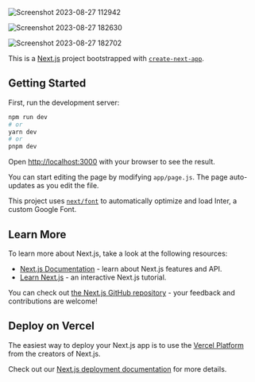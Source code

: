 ![Screenshot 2023-08-27 112942](https://github.com/harikapadia999/google-clone-nextjs13/assets/99083489/bf3fc5a7-846d-4f32-a943-548aaeb991d8)

![Screenshot 2023-08-27 182630](https://github.com/harikapadia999/google-clone-nextjs13/assets/99083489/c51d2883-52a7-4fe4-acea-a26bb41b5f95)

![Screenshot 2023-08-27 182702](https://github.com/harikapadia999/google-clone-nextjs13/assets/99083489/a39c011c-45a4-427e-8a63-2939838f3cf8)

This is a [Next.js](https://nextjs.org/) project bootstrapped with [`create-next-app`](https://github.com/vercel/next.js/tree/canary/packages/create-next-app).

## Getting Started

First, run the development server:

```bash
npm run dev
# or
yarn dev
# or
pnpm dev
```

Open [http://localhost:3000](http://localhost:3000) with your browser to see the result.

You can start editing the page by modifying `app/page.js`. The page auto-updates as you edit the file.

This project uses [`next/font`](https://nextjs.org/docs/basic-features/font-optimization) to automatically optimize and load Inter, a custom Google Font.

## Learn More

To learn more about Next.js, take a look at the following resources:

- [Next.js Documentation](https://nextjs.org/docs) - learn about Next.js features and API.
- [Learn Next.js](https://nextjs.org/learn) - an interactive Next.js tutorial.

You can check out [the Next.js GitHub repository](https://github.com/vercel/next.js/) - your feedback and contributions are welcome!

## Deploy on Vercel

The easiest way to deploy your Next.js app is to use the [Vercel Platform](https://vercel.com/new?utm_medium=default-template&filter=next.js&utm_source=create-next-app&utm_campaign=create-next-app-readme) from the creators of Next.js.

Check out our [Next.js deployment documentation](https://nextjs.org/docs/deployment) for more details.








